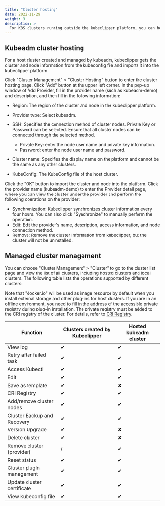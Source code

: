 ```yaml
---
title: "Cluster hosting"
date: 2022-11-29
weight: 3
description: >
  For K8S clusters running outside the kubeclipper platform, you can host them within the kubeclipper platform for management. The current version supports host kubeadmin clusters.
---
```


## Kubeadm cluster hosting

For a host cluster created and managed by kubeadm, kubeclipper gets the cluster and node information from the kubeconfig file and imports it into the kubeclipper platform.

Click "Cluster Management" > "Cluster Hosting" button to enter the cluster hosting page. Click "Add" button at the upper left corner. In the pop-up window of Add Provider, fill in the provider name (such as kubeadm-demo) and description, and then fill in the following information:

- Region: The region of the cluster and node in the kubeclipper platform.
- Provider type: Select kubeadm.
- SSH: Specifies the connection method of cluster nodes. Private Key or Password can be selected. Ensure that all cluster nodes can be connected through the selected method.
  - Private Key: enter the node user name and private key information.
  - Password: enter the node user name and password.

- Cluster name: Specifies the display name on the platform and cannot be the same as any other clusters.
- KubeConfig: The KubeConfig file of the host cluster.

Click the "OK" button to import the cluster and node into the platform. Click the provider name (kubeadm-demo) to enter the Provider detail page, where you can view the cluster under the provider and perform the following operations on the provider:

- Synchronization: Kubeclipper synchronizes cluster information every four hours. You can also click "Synchronize" to manually perform the operation.
- Edit: Edit the provider's name, description, access information, and node connection method.
- Remove: Remove the cluster information from kubeclipper, but the cluster will not be uninstalled.

## Managed cluster management

You can choose "Cluster Management" > "Cluster" to go to the cluster list page and view the list of all clusters, including hosted clusters and local clusters. The following table lists the operations supported by different clusters:

Note that "docker.io" will be used as image resource by default when you install external storage and other plug-ins for host clusters. If you are in an offline environment, you need to fill in the address of the accessible private registry during plug-in installation. The private registry must be added to the CRI registry of the cluster. For details, refer to [CRI Registry](/en/docs/tutorials/cluster-management/#cri-registry).

| Function                    | Clusters created by Kubeclipper | Hosted kubeadm cluster |
| --------------------------- | ------------------------------- | ---------------------- |
| View log                    | ✔                               | ✔                      |
| Retry after failed task     | ✔                               | ✔                      |
| Access Kubectl              | ✔                               | ✔                      |
| Edit                        | ✔                               | ✔                      |
| Save as template            | ✔                               | ✘                      |
| CRI Registry                | ✔                               | ✔                      |
| Add/remove cluster nodes    | ✔                               | ✔                      |
| Cluster Backup and Recovery | ✔                               | ✔                      |
| Version Upgrade             | ✔                               | ✘                      |
| Delete cluster              | ✔                               | ✘                      |
| Remove cluster (provider)   | /                               | ✔                      |
| Reset status                | ✔                               | ✔                      |
| Cluster plugin management   | ✔                               | ✔                      |
| Update cluster certificate  | ✔                               | ✔                      |
| View kubeconfig file        | ✔                               | ✔                      |